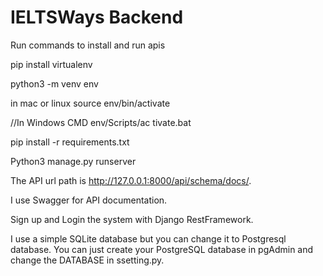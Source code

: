 # IELTSWays Backend
Run commands to install and run apis

pip install virtualenv

python3 -m venv env

in mac or linux
source env/bin/activate 

//In Windows CMD
env/Scripts/ac tivate.bat 

pip install -r requirements.txt

Python3 manage.py runserver

The API url path is http://127.0.0.1:8000/api/schema/docs/.

I use Swagger for API documentation.

Sign up and Login the system with Django RestFramework.

I use a simple SQLite database but you can change it to Postgresql database. You can just create your PostgreSQL database in pgAdmin and change the DATABASE in ssetting.py.

